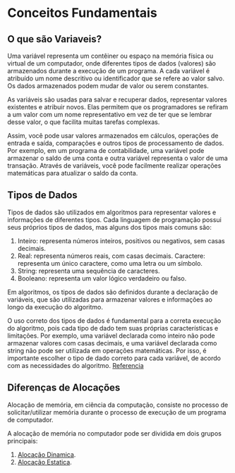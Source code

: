 # Conceitos Fundamentais
## O que são Variaveis?
Uma variável representa um contêiner ou espaço na memória física ou virtual de um computador, onde diferentes tipos de dados (valores) são armazenados durante a execução de um programa. A cada variável é atribuído um nome descritivo ou identificador que se refere ao valor salvo. Os dados armazenados podem mudar de valor ou serem constantes.

As variáveis são usadas para salvar e recuperar dados, representar valores existentes e atribuir novos. Elas permitem que os programadores se refiram a um valor com um nome representativo em vez de ter que se lembrar desse valor, o que facilita muitas tarefas complexas.

Assim, você pode usar valores armazenados em cálculos, operações de entrada e saída, comparações e outros tipos de processamento de dados. Por exemplo, em um programa de contabilidade, uma variável pode armazenar o saldo de uma conta e outra variável representa o valor de uma transação. Através de variáveis, você pode facilmente realizar operações matemáticas para atualizar o saldo da conta.
## Tipos de Dados
Tipos de dados são utilizados em algoritmos para representar valores e informações de diferentes tipos. Cada linguagem de programação possui seus próprios tipos de dados, mas alguns dos tipos mais comuns são:
1. Inteiro: representa números inteiros, positivos ou negativos, sem casas decimais.
2. Real: representa números reais, com casas decimais.
Caractere: representa um único caractere, como uma letra ou um símbolo.
3. String: representa uma sequência de caracteres.
4. Booleano: representa um valor lógico verdadeiro ou falso.

Em algoritmos, os tipos de dados são definidos durante a declaração de variáveis, que são utilizadas para armazenar valores e informações ao longo da execução do algoritmo.

O uso correto dos tipos de dados é fundamental para a correta execução do algoritmo, pois cada tipo de dado tem suas próprias características e limitações. Por exemplo, uma variável declarada como inteiro não pode armazenar valores com casas decimais, e uma variável declarada como string não pode ser utilizada em operações matemáticas. Por isso, é importante escolher o tipo de dado correto para cada variável, de acordo com as necessidades do algoritmo.
[Referencia](https://www.dio.me/articles/conceitos-basicos-tipos-de-dados)
## Diferenças de Alocações
Alocação de memória, em ciência da computação, consiste no processo de solicitar/utilizar memória durante o processo de execução de um programa de computador.

 A alocação de memória no computador pode ser dividida em dois grupos principais:
1. [Alocação Dinamica](https://github.com/Nicolas-Macedo/EstruturaDeDados/tree/main/Conceitos_Fundamentais/Aloca%C3%A7%C3%A3o_Dinamica).
2. [Alocação Estatica](https://github.com/Nicolas-Macedo/EstruturaDeDados/tree/main/Conceitos_Fundamentais/Aloca%C3%A7%C3%A3o_Est%C3%A1tica).


